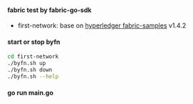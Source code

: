 #### fabric test by fabric-go-sdk

- first-network: base on [hyperledger fabric-samples](https://github.com/hyperledger/fabric-samples) v1.4.2


#### start or stop byfn
```bash
cd first-network
./byfn.sh up
./byfn.sh down
./byfn.sh --help
```

#### go run main.go